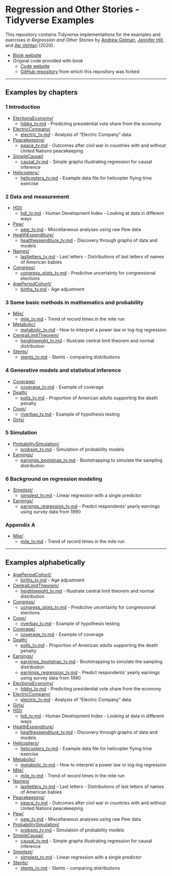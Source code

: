 Regression and Other Stories - Tidyverse Examples
================

This repository contains Tidyverse implementations for the examples and
exercises in *Regression and Other Stories* by [Andrew
Gelman](http://www.stat.columbia.edu/~gelman/), [Jennifer
Hill](https://steinhardt.nyu.edu/people/jennifer-hill), and [Aki
Vehtari](https://users.aalto.fi/~ave/) (2020).

-   [Book website](http://www.stat.columbia.edu/~gelman/regression/)
-   Original code provided with book
    -   [Code
        website](https://avehtari.github.io/ROS-Examples/examples.html)
    -   [GitHub repository](https://github.com/avehtari/ROS-Examples)
        from which this repository was forked

------------------------------------------------------------------------

## Examples by chapters

### 1 Introduction

-   [ElectionsEconomy/](ElectionsEconomy/)
    -   [hibbs\_tv.md](ElectionsEconomy/hibbs_tv.md) - Predicting
        presidential vote share from the economy
-   [ElectricCompany/](ElectricCompany/)
    -   [electric\_tv.md](ElectricCompany/electric_tv.md) - Analysis of
        “Electric Company” data
-   [Peacekeeping/](Peacekeeping/)
    -   [peace\_tv.md](Peacekeeping/peace_tv.md) - Outcomes after civil
        war in countries with and without United Nations peacekeeping
-   [SimpleCausal/](SimpleCausal/)
    -   [causal\_tv.md](SimpleCausal/causal_tv.md) - Simple graphs
        illustrating regression for causal inference
-   [Helicopters/](Helicopters/)
    -   [helicopters\_tv.md](Helicopters/helicopters_tv.md) - Example
        data file for helicopter flying time exercise

### 2 Data and measurement

-   [HDI/](HDI/)
    -   [hdi\_tv.md](HDI/hdi_tv.md) - Human Development Index - Looking
        at data in different ways
-   [Pew/](Pew/)
    -   [pew\_tv.md](Pew/pew_tv.md) - Miscellaneous analyses using raw
        Pew data
-   [HealthExpenditure/](HealthExpenditure/)
    -   [healthexpenditure\_tv.md](HealthExpenditure/healthexpenditure_tv.md) -
        Discovery through graphs of data and models
-   [Names/](Names/)
    -   [lastletters\_tv.md](Names/lastletters_tv.md) - Last letters -
        Distributions of last letters of names of American babies
-   [Congress/](Congress/)
    -   [congress\_plots\_tv.md](Congress/congress_plots_tv.md) -
        Predictive uncertainty for congressional elections
-   [AgePeriodCohort/](AgePeriodCohort/)
    -   [births\_tv.md](AgePeriodCohort/births_tv.md) - Age adjustment

### 3 Some basic methods in mathematics and probability

-   [Mile/](Mile/)
    -   [mile\_tv.md](Mile/mile_tv.md) - Trend of record times in the
        mile run
-   [Metabolic/](Metabolic/)
    -   [metabolic\_tv.md](Metabolic/metabolic_tv.md) - How to interpret
        a power law or log-log regression
-   [CentralLimitTheorem/](CentralLimitTheorem/)
    -   [heightweight\_tv.md](CentralLimitTheorem/heightweight_tv.md) -
        Illustrate central limit theorem and normal distribution
-   [Stents/](Stents/)
    -   [stents\_tv.md](Stents/stents_tv.md) - Stents - comparing
        distributions

### 4 Generative models and statistical inference

-   [Coverage/](Coverage/)
    -   [coverage\_tv.md](Coverage/coverage_tv.md) - Example of coverage
-   [Death/](Death/)
    -   [polls\_tv.md](Death/polls_tv.md) - Proportion of American
        adults supporting the death penalty
-   [Coop/](Coop/)
    -   [riverbay\_tv.md](Coop/riverbay_tv.md) - Example of hypothesis
        testing
-   [Girls/](Girls/)

### 5 Simulation

-   [ProbabilitySimulation/](ProbabilitySimulation/)
    -   [probsim\_tv.md](ProbabilitySimulation/probsim_tv.md) -
        Simulation of probability models
-   [Earnings/](Earnings/)
    -   [earnings\_bootstrap\_tv.md](Earnings/earnings_bootstrap_tv.md) -
        Bootstrapping to simulate the sampling distribution

### 6 Background on regression modeling

-   [Simplest/](Simplest/)
    -   [simplest\_tv.md](Simplest/simplest_tv.md) - Linear regression
        with a single predictor
-   [Earnings/](Earnings/)
    -   [earnings\_regression\_tv.md](Earnings/earnings_regression_tv.md) -
        Predict respondents’ yearly earnings using survey data from 1990
        <!-- - [PearsonLee/](PearsonLee/) -->
        <!--     - [heights_tv.md](PearsonLee/heights_tv.md) - The heredity of height. Published in 1903 by Karl Pearson and Alice Lee. -->
        <!-- - [FakeMidtermFinal/](FakeMidtermFinal/) -->
        <!--     - [simulation_tv.md](FakeMidtermFinal/simulation_tv.md) - Fake dataset of 1000 students' scores on a midterm and final exam -->

<!-- ### 7  Linear regression with a single predictor -->
<!-- - [ElectionsEconomy/](ElectionsEconomy/) -->
<!--     - [hibbs_tv.md](ElectionsEconomy/hibbs_tv.md) - Predicting presidential vote share from the economy -->
<!--     - [hibbs_coverage_tv.md](ElectionsEconomy/hibbs_coverage_tv.md) - Checking the coverage of intervals -->
<!--    - [Simplest/](Simplest/) -->
<!--     - [simplest_tv.md](Simplest/simplest_tv.md) - Linear regression with a single predictor -->
<!-- ### 8 Fitting regression models -->
<!-- - [ElectionsEconomy/](ElectionsEconomy/) -->
<!--     - [hibbs_tv.md](ElectionsEconomy/hibbs_tv.md) - Predicting presidential vote share from the economy -->
<!--     - [hills_tv.md](ElectionsEconomy/hills_tv.md) - Present uncertainty in parameter estimates -->
<!-- - [Influence/](Influence/) -->
<!--     - [influence_tv.md](Influence/influence_tv.md) - Influence of individual points in a fitted regression -->
<!-- ### 9 Prediction and Bayesian inference  -->
<!-- - [ElectionsEconomy/](ElectionsEconomy/) -->
<!--     - [hibbs_tv.md](ElectionsEconomy/hibbs_tv.md) - Predicting presidential vote share from the economy -->
<!--     - [bayes_tv.md](ElectionsEconomy/bayes_tv.md) - Demonstration of Bayesian information aggregation -->
<!-- - [SexRatio/](SexRatio/) -->
<!--     - [sexratio_tv.md](SexRatio/sexratio_tv.md) - Example where an informative prior makes a difference -->
<!-- - [Earnings/](Earnings/) -->
<!--     - [height_and_weight_tv.md](Earnings/height_and_weight_tv.md) - Predict weight -->
<!--     - [earnings_regression_tv.md](Earnings/earnings_regression_tv.md) - Predict respondents' yearly earnings using survey data from 1990. -->
<!-- ### 10  Linear regression with multiple predictors -->
<!-- - [KidIQ/](KidIQ/) -->
<!--     - [kidiq_tv.md](KidIQ/kidiq_tv.md) - Linear regression with multiple predictors -->
<!-- - [Earnings/](Earnings/) -->
<!--     - [height_and_weight_tv.md](Earnings/height_and_weight_tv.md) - Predict weight -->
<!-- - [Congress/](Congress/) -->
<!--     - [congress_tv.md](Congress/congress_tv.md) - Predictive uncertainty for congressional elections -->
<!-- - [NES/](NES/) -->
<!--     - [nes_linear_tv.md](NES/nes_linear_tv.md) - Fitting the same regression to many datasets -->
<!-- - [Beauty/](Beauty/) -->
<!--     - [beauty_tv.md](Beauty/beauty_tv.md) - Student evaluations of instructors’ beauty and teaching quality -->
<!-- ### 11  Assumptions, diagnostics, and model evaluation -->
<!-- - [KidIQ/](KidIQ/) -->
<!--     - [kidiq_tv.md](KidIQ/kidiq_tv.md) - Linear regression with multiple predictors -->
<!--     - [kidiq_loo_tv.md](KidIQ/kidiq_loo_tv.md) - Linear regression and leave-one-out cross-validation -->
<!--     - [kidiq_R2_tv.md](KidIQ/kidiq_R2_tv.md) - Linear regression and Bayes-R2 and LOO-R2 -->
<!--     - [kidiq_kcv_tv.md](KidIQ/kidiq_kcv_tv.md) - Linear regression and K-fold cross-validation -->
<!-- - [Residuals/](Residuals/) -->
<!--     - [residuals_tv.md](Residuals/residuals_tv.md) - Plotting the data and fitted model -->
<!-- - [Introclass/](Introclass/) -->
<!--     - [residual_plots_tv.md](Introclass/residual_plots_tv.md) - Plot residuals vs.\ predicted values, or residuals vs.\ observed values? -->
<!-- - [Newcomb/](Newcomb/) -->
<!--     - [newcomb_tv.md](Newcomb/newcomb_tv.md) - Posterior predictive checking of Normal model for Newcomb's speed of light data -->
<!-- - [Unemployment/](Unemployment/) -->
<!--     - [unemployment_tv.md](Unemployment/unemployment_tv.md) - Time series fit and posterior predictive model checking for unemployment series -->
<!-- - [Rsquared/](Rsquared/) -->
<!--     - [rsquared_tv.md](Rsquared/rsquared_tv.md) - Bayesian R^2 -->
<!-- - [CrossValidation/](CrossValidation/) -->
<!--     - [crossvalidation_tv.md](CrossValidation/crossvalidation_tv.md) - Demonstration of cross validation -->
<!-- - [FakeKCV/](FakeKCV/) -->
<!--     - [fake_kcv_tv.md](FakeKCV/fake_kcv_tv.md) - Demonstration of $K$-fold cross-validation using simulated data -->
<!-- - [Pyth/](Pyth/) -->
<!-- ### 12  Transformations -->
<!-- - [KidIQ/](KidIQ/) -->
<!--     - [kidiq_tv.md](KidIQ/kidiq_tv.md) - Linear regression with multiple predictors -->
<!-- - [Earnings/](Earnings/) -->
<!--     - [earnings_regression_tv.md](Earnings/earnings_regression_tv.md) - Predict respondents' yearly earnings using survey data from 1990. -->
<!-- - [Gay/](Gay/) -->
<!--     - [gay_simple_tv.md](Gay/gay_simple_tv.md) - Simple models (linear and discretized age) and political attitudes as a function of age -->
<!-- - [Mesquite/](Mesquite/) -->
<!--     - [mesquite_tv.md](Mesquite/mesquite_tv.md) - Predicting the yields of mesquite bushes -->
<!-- - [Student/](Student/) -->
<!--     - [student_tv.md](Student/student_tv.md) - Models for regression coefficients -->
<!-- - [Pollution/](Pollution/) -->
<!--     - [pollution_tv.md](Pollution/pollution_tv.md) - Pollution data. -->
<!-- ### 13  Logistic regression -->
<!-- - [NES/](NES/) -->
<!--     - [nes_logistic_tv.md](NES/nes_logistic_tv.md) - Logistic regression, identifiability, and separation -->
<!-- - [LogisticPriors/](LogisticPriors/) -->
<!--     - [logistic_priors_tv.md](LogisticPriors/logistic_priors_tv.md) - Effect of priors in logistic regression -->
<!-- - [Arsenic/](Arsenic/) -->
<!--     - [arsenic_logistic_building_tv.md](Arsenic/arsenic_logistic_building_tv.md) - Building a logistic regression model: wells in Bangladesh -->
<!-- ### 14  Working with logistic regression -->
<!-- - [LogitGraphs/](https://github.com/avehtari/ROS-Examples/LogitGraphs/) -->
<!--     - [logitgraphs_tv.md](LogitGraphs/logitgraphs_tv.md) - Different ways of displaying logistic regression -->
<!-- - [NES/](NES/) -->
<!--     - [nes_logistic_tv.md](NES/nes_logistic_tv.md) - Logistic regression, identifiability, and separation -->
<!-- - [Rodents/](Rodents/) -->
<!-- - [Arsenic/](Arsenic/) -->
<!--     - [arsenic_logistic_residuals_tv.md](Arsenic/arsenic_logistic_residuals_tv.md) - Residual plots for a logistic regression model: wells in Bangladesh -->
<!--     - [arsenic_logistic_apc_tv.md](Arsenic/arsenic_logistic_apc_tv.md) - Average predictice comparisons for a logistic regression model: wells in Bangladesh -->
<!-- ### 15  Other generalized linear models -->
<!-- - [PoissonExample/](PoissonExample/) -->
<!--     - [PoissonExample_tv.md](PoissonExample/poisson_regression_tv.md) - Demonstrate Poisson regression with simulated data. -->
<!-- - [Roaches/](Roaches/) -->
<!--     - [roaches_tv.md](Roaches/roaches_tv.md) - Analyse the effect of integrated pest management on reducing cockroach levels in urban apartments -->
<!-- - [Storable/](Storable/)  -->
<!--     - [storable_tv.md](Storable/storable_tv.md) - Ordered categorical data analysis with a study from experimental economics, on the topic of ``storable votes.'' -->
<!-- - [Earnings/](Earnings/) -->
<!--     - [earnings_compound_tv.md](Earnings/earnings_compound_tv.md) - Compound discrete-continous model -->
<!-- - [RiskyBehavior/](RiskyBehavior/) -->
<!--     - [risky_tv.md](RiskyBehavior/risky_tv.md) Risky behavior data. -->
<!-- - [NES/](NES/) -->
<!-- - [Lalonde/](Lalonde/) -->
<!-- - [Congress/](Congress/) -->
<!-- - [AcademyAwards/](AcademyAwards/) -->
<!-- ### 16  Design and sample size decisions -->
<!-- - [ElectricCompany/](ElectricCompany/) -->
<!--     - [electric_tv.md](ElectricCompany/electric_tv.md) - Analysis of "Electric Company" data -->
<!-- - [SampleSize/](SampleSize/) -->
<!--     - [simulation_tv.md](DataCollection/simulation_tv.md) - Sample size simulation -->
<!-- - [FakeMidtermFinal/](FakeMidtermFinal/) -->
<!--     - [simulation_based_design_tv.md](FakeMidtermFinal/simulation_based_design_tv.md) - Fake dataset of a randomized experiment on student grades -->
<!-- ### 17  Poststratification and missing-data imputation -->
<!-- - [Poststrat/](Poststrat/) -->
<!--     - [poststrat_tv.md](Poststrat/poststrat_tv.md) - Poststratification after estimation -->
<!--     - [poststrat2_tv.md](Poststrat/poststrat2_tv.md) - Poststratification after estimation -->
<!-- - [Imputation/](Imputation/) -->
<!--     - [imputation_tv.md](Imputation/imputation_tv.md) - Regression-based imputation for the Social Indicators Survey -->
<!--     - [imputation_gg_tv.md](Imputation/imputation_gg_tv.md) - Regression-based imputation for the Social Indicators Survey, dplyr/ggplot version -->
<!-- ### 18  Causal inference basics and randomized experiments -->
<!-- - [Sesame/](Sesame/) -->
<!--     - [sesame_tv.md](Sesame/sesame_tv.md) - Causal analysis of Sesame Street experiment -->
<!-- ### 19  Causal inference using regression on the treatment variable -->
<!-- - [ElectricCompany/](ElectricCompany/) -->
<!--     - [electric_tv.md](ElectricCompany/electric_tv.md) - Analysis of "Electric Company" data -->
<!-- - [Incentives/]((Incentives/)) -->
<!--     - [incentives_tv.md](Incentives/incentives_tv.md) - Simple analysis of incentives data -->
<!-- - [Cows/](Cows/) -->
<!-- ### 20  Observational studies with all confounders assumed to be measured -->
<!-- - [ElectricCompany/](ElectricCompany/) -->
<!--     - [electric_tv.md](ElectricCompany/electric_tv.md) - Analysis of "Electric Company" data -->
<!-- - [Childcare/](Childcare/) -->
<!--     - [childcare_tv.md](Childcare/childcare_tv.md) - Infant Health and Development Program (IHDP) example. -->
<!-- ### 21  More advanced topics in causal inference -->
<!-- - [Sesame/](Sesame/) -->
<!--     - [sesame_tv.md](Sesame/sesame_tv.md) - Causal analysis of Sesame Street experiment -->
<!-- - [Bypass/](Pypass/) -->
<!-- - [ChileSchools/](ChileSchools/) -->
<!--     - [chile_schools_tv.md](ChileSchools/chile_schools_tv.md) - ChileSchools example. -->
<!-- ### 22  Advanced regression and multilevel models -->
<!-- - [Golf/](Golf/) -->
<!--     - [golf_tv.md](Golf/golf_tv.md) - Gold putting accuracy: Fitting a nonlinear model using Stan -->
<!-- - [Gay/](Gay/) -->
<!--     - [gay_tv.md](Gay/gay_tv.md) - Nonlinear models (Loess, B-spline, GP-spline, and BART) and political attitudes as a function of age -->
<!-- - [ElectionsEconomy/](ElectionsEconomy/) -->
<!--     - [hibbs_tv.md](ElectionsEconomy/hibbs_tv.md) - Predicting presidential vote share from the economy -->
<!-- - [Scalability/](Scalability/) -->
<!--     - [scalability_tv.md](Scalability/scalability_tv.md) - Demonstrate computation speed with 100 000 observations. -->

### Appendix A

<!-- - [Coins/](Coins/) -->

-   [Mile/](Mile/)
    -   [mile\_tv.md](Mile/mile_tv.md) - Trend of record times in the
        mile run <!-- - [Parabola/](Parabola/) -->
        <!--     - [parabola_tv.md](Parabola/parabola_tv.md) - Demonstration of using Stan for optimization -->
        <!-- - [Restaurant/](Restaurant/) -->
        <!--     - [restaurant_tv.md](Restaurant/restaurant_tv.md) - Demonstration of using Stan for optimization -->
        <!-- - [DifferentSoftware/](DifferentSoftware/) -->
        <!--     - [linear_tv.md](DifferentSoftware/linear_tv.md) - Linear regression using different software options -->

------------------------------------------------------------------------

## Examples alphabetically

<!-- - [AcademyAwards/](AcademyAwards/) -->

-   [AgePeriodCohort/](AgePeriodCohort/)
    -   [births\_tv.md](AgePeriodCohort/births_tv.md) - Age adjustment
        <!-- - [Arsenic/](Arsenic/) -->
        <!--     - [arsenic_logistic_building_tv.md](Arsenic/arsenic_logistic_building_tv.md) - Building a logistic regression model: wells in Bangladesh -->
        <!--     - [arsenic_logistic_residuals_tv.md](Arsenic/arsenic_logistic_residuals_tv.md) - Residual plots for a logistic regression model: wells in Bangladesh -->
        <!--     - [arsenic_logistic_apc_tv.md](Arsenic/arsenic_logistic_apc_tv.md) - Average predictice comparisons for a logistic regression model: wells in Bangladesh -->
        <!--     - [arsenic_logistic_building_optimizing_tv.md](Arsenic/arsenic_logistic_building_optimizing_tv.md) - Building a logistic regression model: wells in Bangladesh. A version with normal approximation at the mode. -->
        <!-- - [Balance/](Balance/) -->
        <!--     - [treatcontrol_tv.md](Balance/treatcontrol_tv.md) -->
        <!-- - [Beauty/](Beauty/) -->
        <!--     - [beauty_tv.md](Beauty/beauty_tv.md) - Student evaluations of instructors’ beauty and teaching quality -->
        <!-- - [Bypass/](Bypass/) -->
        <!-- - [CausalDiagram/](CausalDiagram/) -->
        <!--     - [diagrams_tv.md](CausalDiagram/diagrams_tv.md) - Plot causal diagram -->
-   [CentralLimitTheorem/](CentralLimitTheorem/)
    -   [heightweight\_tv.md](CentralLimitTheorem/heightweight_tv.md) -
        Illustrate central limit theorem and normal distribution
        <!-- - [Childcare/](Childcare/) -->
        <!--     - [childcare_tv.md](Childcare/childcare_tv.md) - Infant Health and Development Program (IHDP) example. -->
        <!-- - [ChileSchools/](ChileSchools/) -->
        <!--     - [chile_schools_tv.md](ChileSchools/chile_schools_tv.md) - ChileSchools example. -->
        <!-- - [Coins/](Coins/) -->
-   [Congress/](Congress/)
    <!--     - [congress_tv.md](Congress/congress_tv.md) - Predictive uncertainty for congressional elections -->
    -   [congress\_plots\_tv.md](Congress/congress_plots_tv.md) -
        Predictive uncertainty for congressional elections
-   [Coop/](Coop/)
    -   [riverbay\_tv.md](Coop/riverbay_tv.md) - Example of hypothesis
        testing
-   [Coverage/](Coverage/)
    -   [coverage\_tv.md](Coverage/coverage_tv.md) - Example of coverage
        <!-- - [Cows/](Cows/) -->
        <!-- - [CrossValidation/](CrossValidation/) -->
        <!--     - [crossvalidation_tv.md](CrossValidation/crossvalidation_tv.md) - Demonstration of cross validation -->
        <!-- - [SampleSize/](SampleSize/) -->
        <!--     - [simulation_tv.md](DataCollection/simulation_tv.md) - Sample size simulation -->
-   [Death/](Death/)
    -   [polls\_tv.md](Death/polls_tv.md) - Proportion of American
        adults supporting the death penalty
        <!-- - [DifferentSoftware/](DifferentSoftware/) -->
        <!--     - [linear_tv.md](DifferentSoftware/linear_tv.md) - Linear regression using different software options -->
-   [Earnings/](Earnings/)
    -   [earnings\_bootstrap\_tv.md](Earnings/earnings_bootstrap_tv.md) -
        Bootstrapping to simulate the sampling distribution
    -   [earnings\_regression\_tv.md](Earnings/earnings_regression_tv.md) -
        Predict respondents’ yearly earnings using survey data from 1990
        <!--     - [earnings_compound_tv.md](Earnings/earnings_compound_tv.md) - Compound discrete-continous model -->
        <!--     - [height_and_weight_tv.md](Earnings/height_and_weight_tv.md) - Predict weight -->
-   [ElectionsEconomy/](ElectionsEconomy/)
    <!--     - [bayes_tv.md](ElectionsEconomy/bayes_tv.md) - Demonstration of Bayesian information aggregation -->
    -   [hibbs\_tv.md](ElectionsEconomy/hibbs_tv.md) - Predicting
        presidential vote share from the economy
        <!--     - [hibbs_coverage_tv.md](ElectionsEconomy/hibbs_coverage_tv.md) - Checking the model-fitting procedure using fake-data simulation. -->
        <!--     - [hills_tv.md](ElectionsEconomy/hills_tv.md) - Present uncertainty in parameter estimates -->
-   [ElectricCompany/](ElectricCompany/)
    -   [electric\_tv.md](ElectricCompany/electric_tv.md) - Analysis of
        “Electric Company” data <!-- - [FakeKCV/](FakeKCV/) -->
        <!--     - [fake_kcv_tv.md](FakeKCV/fake_kcv_tv.md) - Demonstration of $K$-fold cross-validation using simulated data -->
        <!-- - [FakeMidtermFinal/](FakeMidtermFinal/) -->
        <!--     - [simulation_tv.md](FakeMidtermFinal/simulation_tv.md) - Fake dataset of 1000 students' scores on a midterm and final exam -->
        <!--     - [simulation_based_design_tv.md](FakeMidtermFinal/simulation_based_design_tv.md) - Fake dataset of a randomized experiment on student grades -->
        <!-- - [FrenchElection/](FrenchElection/) -->
        <!--     - [ps_primaire_tv.md](FrenchElection/ps_primaire_tv.md) - French Election data -->
        <!-- - [Gay/](Gay/) -->
        <!--     - [gay_simple_tv.md](Gay/gay_simple_tv.md) - Simple models (linear and discretized age) and political attitudes as a function of age -->
        <!--     - [gay_tv.md](Gay/gay_tv.md) - Nonlinear models (Loess, B-spline, GP-spline, and BART) and political attitudes as a function of age -->
-   [Girls/](Girls/) <!-- - [Golf/](Golf/) -->
    <!--     - [golf_tv.md](Golf/golf_tv.md) - Gold putting accuracy: Fitting a nonlinear model using Stan -->
-   [HDI/](https://github.com/avehtari/ROS-Examples/HDI/)
    -   [hdi\_tv.md](HDI/hdi_tv.md) - Human Development Index - Looking
        at data in different ways
-   [HealthExpenditure/](HealthExpenditure/)
    -   [healthexpenditure\_tv.md](HealthExpenditure/healthexpenditure_tv.md) -
        Discovery through graphs of data and models
-   [Helicopters/](Helicopters/)
    -   [helicopters\_tv.md](Helicopters/helicopters_tv.md) - Example
        data file for helicopter flying time exercise
        <!-- - [Imputation/](Imputation/) -->
        <!--     - [imputation_tv.md](Imputation/imputation_tv.md) - Regression-based imputation for the Social Indicators Survey -->
        <!--     - [imputation_gg_tv.md](Imputation/imputation_gg_tv.md) - Regression-based imputation for the Social Indicators Survey, dplyr/ggplot version -->
        <!-- - [Incentives/]((Incentives/)) -->
        <!--     - [incentives_tv.md](Incentives/incentives_tv.md) - Simple analysis of incentives data -->
        <!-- - [Influence/](Influence/) -->
        <!--     - [influence_tv.md](Influence/influence_tv.md) - Influence of individual points in a fitted regression -->
        <!-- - [Interactions/](Interactions/) -->
        <!--     - [interactions_tv.md](Interactions/interactions_tv.md) - Plot interaction example figure -->
        <!-- - [Introclass/](Introclass/) -->
        <!--     - [residual_plots_tv.md](Introclass/residual_plots_tv.md) - Plot residuals vs.\ predicted values, or residuals vs.\ observed values? -->
        <!-- - [KidIQ/](KidIQ/) -->
        <!--     - [kidiq_tv.md](KidIQ/kidiq_tv.md) - Linear regression with multiple predictors -->
        <!--     - [kidiq_loo_tv.md](KidIQ/kidiq_loo_tv.md) - Linear regression and leave-one-out cross-validation -->
        <!--     - [kidiq_R2_tv.md](KidIQ/kidiq_R2_tv.md) - Linear regression and Bayes-R2 and LOO-R2 -->
        <!--     - [kidiq_kcv_tv.md](KidIQ/kidiq_kcv_tv.md) - Linear regression and K-fold cross-validation -->
        <!-- - [Lalonde/](Lalonde/) -->
        <!-- - [LogisticPriors/](LogisticPriors/) -->
        <!--     - [logistic_priors_tv.md](LogisticPriors/logistic_priors_tv.md) - Effect of priors in logistic regression -->
        <!-- - [Mesquite/](Mesquite/) -->
        <!--     - [mesquite_tv.md](Mesquite/mesquite_tv.md) - Predicting the yields of mesquite bushes -->
-   [Metabolic/](Metabolic/)
    -   [metabolic\_tv.md](Metabolic/metabolic_tv.md) - How to interpret
        a power law or log-log regression
-   [Mile/](Mile/)
    -   [mile\_tv.md](Mile/mile_tv.md) - Trend of record times in the
        mile run
-   [Names/](Names/)
    -   [lastletters\_tv.md](Names/lastletters_tv.md) - Last letters -
        Distributions of last letters of names of American babies
        <!-- - [NES/](NES/) -->
        <!--     - [nes_linear_tv.md](NES/nes_linear_tv.md) - Fitting the same regression to many datasets -->
        <!--     - [nes_logistic_tv.md](NES/nes_logistic_tv.md) - Logistic regression, identifiability, and separation -->
        <!-- - [Newcomb/](Newcomb/) -->
        <!--     - [newcomb_tv.md](Newcomb/newcomb_tv.md) - Posterior predictive checking of Normal model for Newcomb's speed of light data -->
        <!-- - [Parabola/](Parabola/) -->
        <!--     - [parabola_tv.md](Parabola/parabola_tv.md) - Demonstration of using Stan for optimization -->
-   [Peacekeeping/](Peacekeeping/)
    -   [peace\_tv.md](Peacekeeping/peace_tv.md) - Outcomes after civil
        war in countries with and without United Nations peacekeeping
        <!-- - [PearsonLee/](PearsonLee/) -->
        <!--     - [heights_tv.md](PearsonLee/heights_tv.md) - The heredity of height. Published in 1903 by Karl Pearson and Alice Lee. -->
-   [Pew/](Pew/)
    -   [pew\_tv.md](Pew/pew_tv.md) - Miscellaneous analyses using raw
        Pew data <!-- - [PoissonExample/](PoissonExample/) -->
        <!--     - [poissonexample_tv.md](PoissonExample/poissonexample_tv.md) - Demonstrate Poisson regression with simulated data. -->
        <!-- - [Pollution/](Pollution/) -->
        <!--     - [pollution_tv.md](Pollution/pollution_tv.md) - Pollution data. -->
        <!-- - [Poststrat/](Poststrat/) -->
        <!--     - [poststrat_tv.md](Poststrat/poststrat_tv.md) - Poststratification after estimation -->
        <!--     - [poststrat2_tv.md](Poststrat/poststrat2_tv.md) - Poststratification after estimation -->
-   [ProbabilitySimulation/](ProbabilitySimulation/)
    -   [probsim\_tv.md](ProbabilitySimulation/probsim_tv.md) -
        Simulation of probability models <!-- - [Pyth/](Pyth/) -->
        <!-- - [Redistricting/](Redistricting/) -->
        <!-- - [Residuals/](Residuals/) -->
        <!--     - [residuals_tv.md](Residuals/residuals_tv.md) - Plotting the data and fitted model -->
        <!-- - [Restaurant/](Restaurant/) -->
        <!--     - [restaurant_tv.md](Restaurant/restaurant_tv.md) - Demonstration of using Stan for optimization -->
        <!-- - [RiskyBehavior/](RiskyBehavior/) -->
        <!--     - [risky_tv.md](RiskyBehavior/risky_tv.md) Risky behavior data. -->
        <!-- - [Roaches/](Roaches/) -->
        <!--     - [roaches_tv.md](Roaches/roaches_tv.md) - Analyse the effect of integrated pest management on reducing cockroach levels in urban apartments -->
        <!-- - [Rodents/](Rodents/) -->
        <!-- - [Rsquared/](Rsquared/) -->
        <!--     - [rsquared_tv.md](Rsquared/rsquared_tv.md) - Bayesian R^2 -->
        <!-- - [Sesame/](Sesame/) -->
        <!--     - [sesame_tv.md](Sesame/sesame_tv.md) - Causal analysis of Sesame Street experiment -->
        <!-- - [SexRatio/](SexRatio/) -->
        <!--     - [sexratio_tv.md](SexRatio/sexratio_tv.md) - Example where an informative prior makes a difference -->
-   [SimpleCausal/](SimpleCausal/)
    -   [causal\_tv.md](SimpleCausal/causal_tv.md) - Simple graphs
        illustrating regression for causal inference
-   [Simplest/](Simplest/)
    -   [simplest\_tv.md](Simplest/simplest_tv.md) - Linear regression
        with a single predictor
-   [Stents/](Stents/)
    -   [stents\_tv.md](Stents/stents_tv.md) - Stents - comparing
        distributions <!-- - [Storable/](Storable/) -->
        <!--     - [storable_tv.md](Storable/storable_tv.md) - Ordered categorical data analysis with a study from experimental economics, on the topic of ``storable votes.'' -->
        <!-- - [Student/](Student/) -->
        <!--     - [student_tv.md](Student/student_tv.md) - Models for regression coefficients -->
        <!-- - [Unemployment/](Unemployment/) -->
        <!--     - [unemployment_tv.md](Unemployment/unemployment_tv.md) - Time series fit and posterior predictive model checking for unemployment series -->
